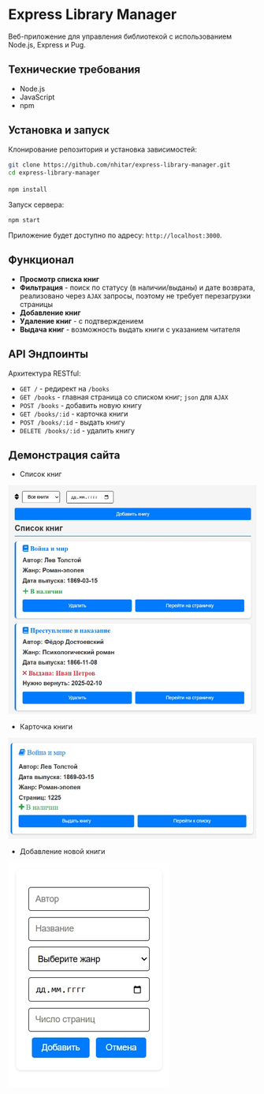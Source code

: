 # Express Library Manager

Веб-приложение для управления библиотекой с использованием Node.js, Express и Pug.

## Технические требования

- Node.js
- JavaScript
- npm

## Установка и запуск

Клонирование репозитория и установка зависимостей:

```bash
git clone https://github.com/nhitar/express-library-manager.git
cd express-library-manager

npm install
```

Запуск сервера:

```bash
npm start
```

Приложение будет доступно по адресу: `http://localhost:3000`.

## Функционал

- **Просмотр списка книг**
- **Фильтрация** - поиск по статусу (в наличии/выданы) и дате возврата, реализовано через `AJAX` запросы, поэтому не требует перезагрузки страницы
- **Добавление книг**
- **Удаление книг** - с подтверждением
- **Выдача книг** - возможность выдать книги с указанием читателя

## API Эндпоинты

Архитектура RESTful:

- `GET /` - редирект на `/books`
- `GET /books` - главная страница со списком книг; `json` для `AJAX`
- `POST /books` - добавить новую книгу
- `GET /books/:id` - карточка книги
- `POST /books/:id` - выдать книгу
- `DELETE /books/:id` - удалить книгу

## Демонстрация сайта

- Список книг

![Список книг](docs/images/books-list.jpg)

- Карточка книги

![Карточка книги](docs/images/book-card.jpg)

- Добавление новой книги

![Добавление новой книги](docs/images/new-book-dialog.jpg)
